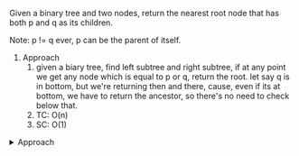 Given a binary tree and two nodes, return the nearest root node that has both p and q as its children.

Note:
p != q ever,
p can be the parent of itself.

1.  Approach
    1.  given a biary tree, find left subtree and right subtree, if at any point we get any node which is equal to p or q, return the root. let say q is in bottom, but we're returning then and there, cause, even if its at bottom, we have to return the ancestor, so there's no need to check below that.
    2.  TC: O(n)
    3.  SC: O(1)


<details>
<summary>Approach</summary>

```js
/**
 * Definition for a binary tree node.
 * function TreeNode(val) {
 *     this.val = val;
 *     this.left = this.right = null;
 * }
 */
/**
 * @param {TreeNode} root
 * @param {TreeNode} p
 * @param {TreeNode} q
 * @return {TreeNode}
 */
var lowestCommonAncestor = function(root, p, q) {
    if(root == null) return null;

    if(root == p || root == q){
        return root;
    }

    let left = lowestCommonAncestor(root.left, p, q);
    let right = lowestCommonAncestor(root.right, p, q);

    if(left && right) {
        return root;
    }else if(left){
        return left;
    }else {
        return right;
    }
};
```
</details>